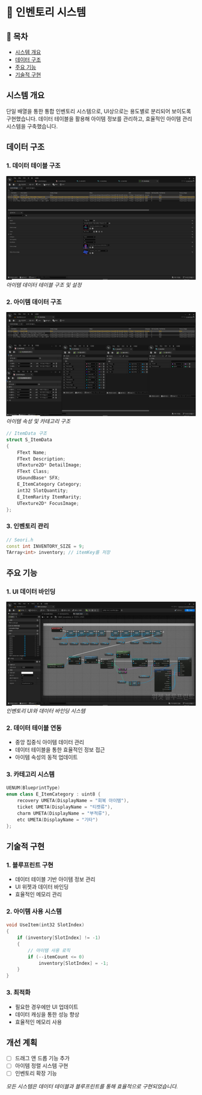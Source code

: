 # 🎒 인벤토리 시스템

## 📝 목차
- [시스템 개요](#시스템-개요)
- [데이터 구조](#데이터-구조)
- [주요 기능](#주요-기능)
- [기술적 구현](#기술적-구현)

## 시스템 개요
단일 배열을 통한 통합 인벤토리 시스템으로, UI상으로는 용도별로 분리되어 보이도록 구현했습니다. 데이터 테이블을 활용해 아이템 정보를 관리하고, 효율적인 아이템 관리 시스템을 구축했습니다.

## 데이터 구조
### 1. 데이터 테이블 구조
![데이터 테이블 설정](/docs/assets/images/ui/ui_inventory_datatable_setup.JPG)
*아이템 데이터 테이블 구조 및 설정*

### 2. 아이템 데이터 구조
![데이터 구조](/docs/assets/images/ui/ui_inventory_data_structure.JPG)
*아이템 속성 및 카테고리 구조*

```cpp
// ItemData 구조
struct S_ItemData
{
    FText Name;
    FText Description;
    UTexture2D* DetailImage;
    FText Class;
    USoundBase* SFX;
    E_ItemCategory Category;
    int32 SlotQuantity;
    E_ItemRarity ItemRarity;
    UTexture2D* FocusImage;
};
```

### 3. 인벤토리 관리
```cpp
// Seori.h
const int INVENTORY_SIZE = 9;
TArray<int> inventory; // itemKey를 저장
```

## 주요 기능
### 1. UI 데이터 바인딩
![데이터 바인딩](/docs/assets/images/ui/ui_inventory_data_binding.JPG)
*인벤토리 UI와 데이터 바인딩 시스템*

### 2. 데이터 테이블 연동
- 중앙 집중식 아이템 데이터 관리
- 데이터 테이블을 통한 효율적인 정보 접근
- 아이템 속성의 동적 업데이트

### 3. 카테고리 시스템
```cpp
UENUM(BlueprintType)
enum class E_ItemCategory : uint8 {
    recovery UMETA(DisplayName = "회복 아이템"),
    ticket UMETA(DisplayName = "티켓류"),
    charm UMETA(DisplayName = "부적류"),
    etc UMETA(DisplayName = "기타")
};
```

## 기술적 구현
### 1. 블루프린트 구현
- 데이터 테이블 기반 아이템 정보 관리
- UI 위젯과 데이터 바인딩
- 효율적인 메모리 관리

### 2. 아이템 사용 시스템
```cpp
void UseItem(int32 SlotIndex)
{
    if (inventory[SlotIndex] != -1)
    {
        // 아이템 사용 로직
        if (--itemCount <= 0)
            inventory[SlotIndex] = -1;
    }
}
```

### 3. 최적화
- 필요한 경우에만 UI 업데이트
- 데이터 캐싱을 통한 성능 향상
- 효율적인 메모리 사용

## 개선 계획
- [ ] 드래그 앤 드롭 기능 추가
- [ ] 아이템 정렬 시스템 구현
- [ ] 인벤토리 확장 기능

*모든 시스템은 데이터 테이블과 블루프린트를 통해 효율적으로 구현되었습니다.*
